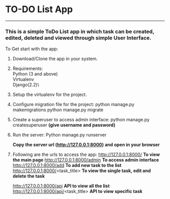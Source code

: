 # TO-DO List App
---
### This is a simple ToDo List app in which task can be created, edited, deleted and viewed through simple User Interface.

To Get start with the app:

1. Download/Clone the app in your system.

2. Requirements: \
   Python (3 and above)\
   Virtualenv\
   Django(2.2)\

3. Setup the virtualenv for the project.

4. Configure migration file for the project: 
   python manage.py makemigrations 
   python manage.py migrate

5. Create a superuser to access admin interface:
   python manage.py createsuperuser 
   **(give username and password)**

6. Run the server:
   Python manage.py runserver

   **Copy the server url (http://127.0.0.1:8000) and open in your browser**

7. Following are the urls to access the app: 
   http://127.0.0.1:8000/                  **To view the main page**
   http://127.0.0.1:8000/admin             **To access admin interface**
   http://127.0.0.1:8000/add               **To add new task to the list**
   http://127.0.0.1:8000/<task_title>      **To view the single task, edit and delete the task**

   http://127.0.0.1:8000/api               **API to view all the list**
   http://127.0.0.1:8000/api/<task_title>  **API to view specific task**
